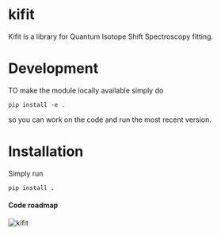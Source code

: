 # kifit

Kifit is a library for Quantum Isotope Shift Spectroscopy fitting.

# Development


TO make the module locally available simply do

    pip install -e .


so you can work on the code and run the most recent version.



# Installation

Simply run

    pip install .

#### Code roadmap


![kifit](https://github.com/MatteoRobbiati/kifit/assets/62071516/564edd8b-cc81-42d0-ba0f-b1d6357cd93c)
